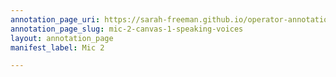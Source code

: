 ```yaml
---
annotation_page_uri: https://sarah-freeman.github.io/operator-annotations/annotations/mic-2-canvas-1-speaking-voices.json
annotation_page_slug: mic-2-canvas-1-speaking-voices
layout: annotation_page
manifest_label: Mic 2

---
```

